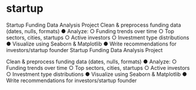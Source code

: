 # startup
Startup Funding Data Analysis Project  Clean &amp; preprocess funding data (dates, nulls, formats) ● Analyze: ○ Funding trends over time ○ Top sectors, cities, startups ○ Active investors ○ Investment type distributions ● Visualize using Seaborn &amp; Matplotlib ● Write recommendations for investors/startup founder
Startup Funding Data Analysis Project

Clean & preprocess funding data (dates, nulls, formats)
● Analyze:
○ Funding trends over time
○ Top sectors, cities, startups
○ Active investors
○ Investment type distributions
● Visualize using Seaborn & Matplotlib
● Write recommendations for investors/startup founder
